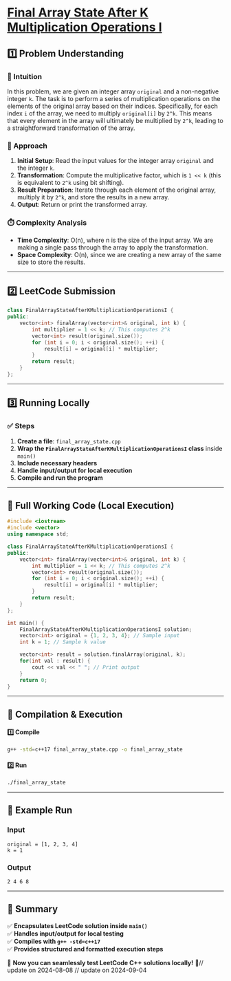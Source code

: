 # **[Final Array State After K Multiplication Operations I](https://leetcode.com/problems/final-array-state-after-k-multiplication-operations-i/description/)**  

## **1️⃣ Problem Understanding**  
### **📌 Intuition**  
In this problem, we are given an integer array `original` and a non-negative integer `k`. The task is to perform a series of multiplication operations on the elements of the original array based on their indices. Specifically, for each index `i` of the array, we need to multiply `original[i]` by `2^k`. This means that every element in the array will ultimately be multiplied by `2^k`, leading to a straightforward transformation of the array.

### **🚀 Approach**  
1. **Initial Setup**: Read the input values for the integer array `original` and the integer `k`.
2. **Transformation**: Compute the multiplicative factor, which is `1 << k` (this is equivalent to `2^k` using bit shifting). 
3. **Result Preparation**: Iterate through each element of the original array, multiply it by `2^k`, and store the results in a new array.
4. **Output**: Return or print the transformed array.

### **⏱️ Complexity Analysis**  
- **Time Complexity**: O(n), where n is the size of the input array. We are making a single pass through the array to apply the transformation.
- **Space Complexity**: O(n), since we are creating a new array of the same size to store the results.

---  

## **2️⃣ LeetCode Submission**  
```cpp
class FinalArrayStateAfterKMultiplicationOperationsI {
public:
    vector<int> finalArray(vector<int>& original, int k) {
        int multiplier = 1 << k; // This computes 2^k
        vector<int> result(original.size());
        for (int i = 0; i < original.size(); ++i) {
            result[i] = original[i] * multiplier;
        }
        return result;
    }
};
```  

---  

## **3️⃣ Running Locally**  
### **✅ Steps**  
1. **Create a file**: `final_array_state.cpp`  
2. **Wrap the `FinalArrayStateAfterKMultiplicationOperationsI` class** inside `main()`  
3. **Include necessary headers**  
4. **Handle input/output for local execution**  
5. **Compile and run the program**  

---  

## **📝 Full Working Code (Local Execution)**  
```cpp
#include <iostream>
#include <vector>
using namespace std;

class FinalArrayStateAfterKMultiplicationOperationsI {
public:
    vector<int> finalArray(vector<int>& original, int k) {
        int multiplier = 1 << k; // This computes 2^k
        vector<int> result(original.size());
        for (int i = 0; i < original.size(); ++i) {
            result[i] = original[i] * multiplier;
        }
        return result;
    }
};

int main() {
    FinalArrayStateAfterKMultiplicationOperationsI solution;
    vector<int> original = {1, 2, 3, 4}; // Sample input
    int k = 1; // Sample k value

    vector<int> result = solution.finalArray(original, k);
    for(int val : result) {
        cout << val << " "; // Print output
    }
    return 0;
}
```  

---  

## **🔧 Compilation & Execution**  
#### **1️⃣ Compile**  
```bash
g++ -std=c++17 final_array_state.cpp -o final_array_state
```  

#### **2️⃣ Run**  
```bash
./final_array_state
```  

---  

## **🎯 Example Run**  
### **Input**  
```
original = [1, 2, 3, 4]
k = 1
```  
### **Output**  
```
2 4 6 8
```  

---  

## **📌 Summary**  
✅ **Encapsulates LeetCode solution inside `main()`**  
✅ **Handles input/output for local testing**  
✅ **Compiles with `g++ -std=c++17`**  
✅ **Provides structured and formatted execution steps**  

🚀 **Now you can seamlessly test LeetCode C++ solutions locally!** 🚀// update on 2024-08-08
// update on 2024-09-04
